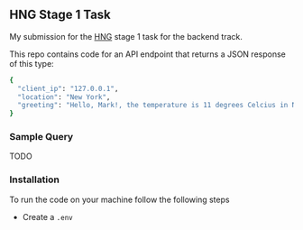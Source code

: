 ## HNG Stage 1 Task

My submission for the [HNG](https://hng.tecinternshiph) stage 1 task for the backend track.

This repo contains code for an API endpoint that returns a JSON response of this type:

```sh
{
  "client_ip": "127.0.0.1",
  "location": "New York",
  "greeting": "Hello, Mark!, the temperature is 11 degrees Celcius in New York"
}
```

### Sample Query 

TODO

### Installation

To run the code on your machine follow the following steps

* Create a `.env` 